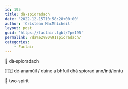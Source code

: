 ```yaml
---
id: 195
title: dà‑spioradach
date: '2022-12-15T10:58:28+00:00'
author: 'Crìstean MacMhìcheil'
layout: post
guid: 'https://faclair.lgbt/?p=195'
permalink: /da%e2%80%91spioradach/
categories:
    - Faclair
---
```


&#x1f3f4;&#xe0067;&#xe0062;&#xe0073;&#xe0063;&#xe0074;&#xe007f; dà‑spioradach

&#x1f1ee;&#x1f1ea; dé‑anamúil / duine a bhfuil dhà spiorad ann/inti/iontu

&#x1f3f4;&#xe0067;&#xe0062;&#xe0065;&#xe006e;&#xe0067;&#xe007f; two‑spirit